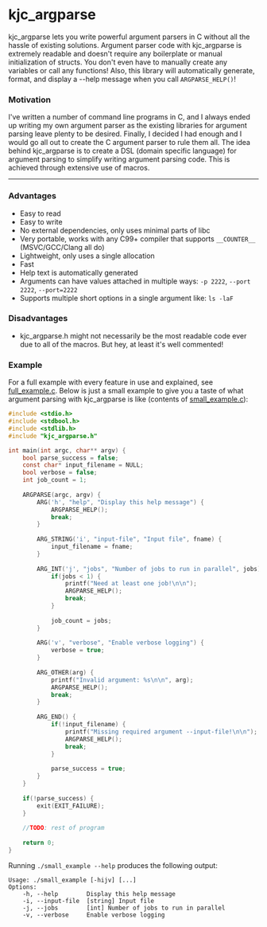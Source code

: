 kjc_argparse
=====

kjc_argparse lets you write powerful argument parsers in C without all the hassle of existing solutions. Argument parser code with kjc_argparse is extremely readable and doesn't require any boilerplate or manual initialization of structs. You don't even have to manually create any variables or call any functions! Also, this library will automatically generate, format, and display a --help message when you call `ARGPARSE_HELP()`!

### Motivation

I've written a number of command line programs in C, and I always ended up writing my own argument parser as the existing libraries for argument parsing leave plenty to be desired. Finally, I decided I had enough and I would go all out to create the C argument parser to rule them all. The idea behind kjc_argparse is to create a DSL (domain specific language) for argument parsing to simplify writing argument parsing code. This is achieved through extensive use of macros.

-----

### Advantages

* Easy to read
* Easy to write
* No external dependencies, only uses minimal parts of libc
* Very portable, works with any C99+ compiler that supports `__COUNTER__` (MSVC/GCC/Clang all do)
* Lightweight, only uses a single allocation
* Fast
* Help text is automatically generated
* Arguments can have values attached in multiple ways: `-p 2222`, `--port 2222`, `--port=2222`
* Supports multiple short options in a single argument like: `ls -laF`

### Disadvantages

* kjc_argparse.h might not necessarily be the most readable code ever due to all of the macros. But hey, at least it's well commented!

### Example

For a full example with every feature in use and explained, see [full_example.c](full_example.c). Below is just a small example to give you a taste of what argument parsing with kjc_argparse is like (contents of [small_example.c](small_example.c)):

```c
#include <stdio.h>
#include <stdbool.h>
#include <stdlib.h>
#include "kjc_argparse.h"

int main(int argc, char** argv) {
	bool parse_success = false;
	const char* input_filename = NULL;
	bool verbose = false;
	int job_count = 1;
	
	ARGPARSE(argc, argv) {
		ARG('h', "help", "Display this help message") {
			ARGPARSE_HELP();
			break;
		}
		
		ARG_STRING('i', "input-file", "Input file", fname) {
			input_filename = fname;
		}
		
		ARG_INT('j', "jobs", "Number of jobs to run in parallel", jobs) {
			if(jobs < 1) {
				printf("Need at least one job!\n\n");
				ARGPARSE_HELP();
				break;
			}
			
			job_count = jobs;
		}
		
		ARG('v', "verbose", "Enable verbose logging") {
			verbose = true;
		}
		
		ARG_OTHER(arg) {
			printf("Invalid argument: %s\n\n", arg);
			ARGPARSE_HELP();
			break;
		}
		
		ARG_END() {
			if(!input_filename) {
				printf("Missing required argument --input-file!\n\n");
				ARGPARSE_HELP();
				break;
			}
			
			parse_success = true;
		}
	}
	
	if(!parse_success) {
		exit(EXIT_FAILURE);
	}
	
	//TODO: rest of program
	
	return 0;
}
```

Running `./small_example --help` produces the following output:

```
Usage: ./small_example [-hijv] [...]
Options:
    -h, --help        Display this help message
    -i, --input-file  [string] Input file
    -j, --jobs        [int] Number of jobs to run in parallel
    -v, --verbose     Enable verbose logging
```